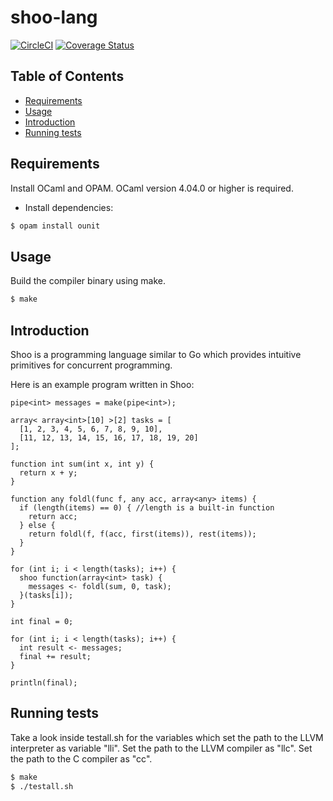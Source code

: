 # shoo-lang

[![CircleCI](https://circleci.com/gh/sam-jay/shoo-lang/tree/master.svg?style=svg)](https://circleci.com/gh/sam-jay/shoo-lang/tree/master)
[![Coverage Status](https://coveralls.io/repos/github/sam-jay/shoo-lang/badge.svg?branch=master)](https://coveralls.io/github/sam-jay/shoo-lang?branch=master)

## Table of Contents

- [Requirements](#requirements)
- [Usage](#usage)
- [Introduction](#introduction)
- [Running tests](#running-tests)

## Requirements

Install OCaml and OPAM.
OCaml version 4.04.0 or higher is required.

* Install dependencies:
```sh
$ opam install ounit
```

## Usage

Build the compiler binary using make.

```sh
$ make
```

## Introduction

Shoo is a programming language similar to Go which provides intuitive primitives for concurrent programming.

Here is an example program written in Shoo:

```
pipe<int> messages = make(pipe<int>);

array< array<int>[10] >[2] tasks = [
  [1, 2, 3, 4, 5, 6, 7, 8, 9, 10],
  [11, 12, 13, 14, 15, 16, 17, 18, 19, 20]
];
  
function int sum(int x, int y) {
  return x + y;
}

function any foldl(func f, any acc, array<any> items) {
  if (length(items) == 0) { //length is a built-in function
    return acc;
  } else {
    return foldl(f, f(acc, first(items)), rest(items));
  }
}

for (int i; i < length(tasks); i++) {
  shoo function(array<int> task) {
    messages <- foldl(sum, 0, task);
  }(tasks[i]);
}

int final = 0;

for (int i; i < length(tasks); i++) {
  int result <- messages;
  final += result;
}

println(final);
```

## Running tests

Take a look inside testall.sh for the variables which set the path to the LLVM interpreter as variable "lli". 
Set the path to the LLVM compiler as "llc". Set the path to the C compiler as "cc".

```sh
$ make
$ ./testall.sh
```
